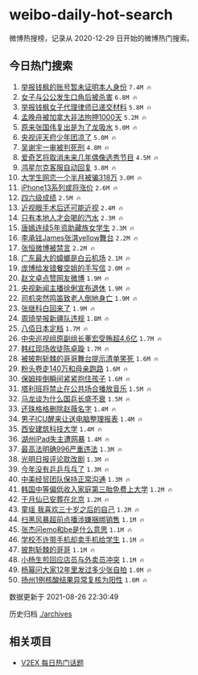 # weibo-daily-hot-search

微博热搜榜，记录从 2020-12-29 日开始的微博热门搜索。

## 今日热门搜索

<!-- BEGIN -->

1. [举报钱枫的账号暂未证明本人身份](https://s.weibo.com/weibo?q=%23%E4%B8%BE%E6%8A%A5%E9%92%B1%E6%9E%AB%E7%9A%84%E8%B4%A6%E5%8F%B7%E6%9A%82%E6%9C%AA%E8%AF%81%E6%98%8E%E6%9C%AC%E4%BA%BA%E8%BA%AB%E4%BB%BD%23&Refer=top) `7.4M 🔥`
1. [女子与公公发生口角后被杀害](https://s.weibo.com/weibo?q=%23%E5%A5%B3%E5%AD%90%E4%B8%8E%E5%85%AC%E5%85%AC%E5%8F%91%E7%94%9F%E5%8F%A3%E8%A7%92%E5%90%8E%E8%A2%AB%E6%9D%80%E5%AE%B3%23&Refer=top) `6.8M 🔥`
1. [举报钱枫女子代理律师已递交材料](https://s.weibo.com/weibo?q=%23%E4%B8%BE%E6%8A%A5%E9%92%B1%E6%9E%AB%E5%A5%B3%E5%AD%90%E4%BB%A3%E7%90%86%E5%BE%8B%E5%B8%88%E5%B7%B2%E9%80%92%E4%BA%A4%E6%9D%90%E6%96%99%23&Refer=top) `5.8M 🔥`
1. [孟晚舟被加拿大非法拘押1000天](https://s.weibo.com/weibo?q=%23%E5%AD%9F%E6%99%9A%E8%88%9F%E8%A2%AB%E5%8A%A0%E6%8B%BF%E5%A4%A7%E9%9D%9E%E6%B3%95%E6%8B%98%E6%8A%BC1000%E5%A4%A9%23&Refer=top) `5.2M 🔥`
1. [原来张国伟复出是为了龙吸水](https://s.weibo.com/weibo?q=%23%E5%8E%9F%E6%9D%A5%E5%BC%A0%E5%9B%BD%E4%BC%9F%E5%A4%8D%E5%87%BA%E6%98%AF%E4%B8%BA%E4%BA%86%E9%BE%99%E5%90%B8%E6%B0%B4%23&Refer=top) `5.0M 🔥`
1. [央视评天府少年团凉了](https://s.weibo.com/weibo?q=%23%E5%A4%AE%E8%A7%86%E8%AF%84%E5%A4%A9%E5%BA%9C%E5%B0%91%E5%B9%B4%E5%9B%A2%E5%87%89%E4%BA%86%23&Refer=top) `5.0M 🔥`
1. [吴谢宇一审被判死刑](https://s.weibo.com/weibo?q=%23%E5%90%B4%E8%B0%A2%E5%AE%87%E4%B8%80%E5%AE%A1%E8%A2%AB%E5%88%A4%E6%AD%BB%E5%88%91%23&Refer=top) `4.8M 🔥`
1. [爱奇艺将取消未来几年偶像选秀节目](https://s.weibo.com/weibo?q=%23%E7%88%B1%E5%A5%87%E8%89%BA%E5%B0%86%E5%8F%96%E6%B6%88%E6%9C%AA%E6%9D%A5%E5%87%A0%E5%B9%B4%E5%81%B6%E5%83%8F%E9%80%89%E7%A7%80%E8%8A%82%E7%9B%AE%23&Refer=top) `4.5M 🔥`
1. [鸿星尔克客服自动回复](https://s.weibo.com/weibo?q=%23%E9%B8%BF%E6%98%9F%E5%B0%94%E5%85%8B%E5%AE%A2%E6%9C%8D%E8%87%AA%E5%8A%A8%E5%9B%9E%E5%A4%8D%23&Refer=top) `3.8M 🔥`
1. [大学生网恋一个半月被骗318万](https://s.weibo.com/weibo?q=%23%E5%A4%A7%E5%AD%A6%E7%94%9F%E7%BD%91%E6%81%8B%E4%B8%80%E4%B8%AA%E5%8D%8A%E6%9C%88%E8%A2%AB%E9%AA%97318%E4%B8%87%23&Refer=top) `3.0M 🔥`
1. [iPhone13系列或将涨价](https://s.weibo.com/weibo?q=%23iPhone13%E7%B3%BB%E5%88%97%E6%88%96%E5%B0%86%E6%B6%A8%E4%BB%B7%23&Refer=top) `2.6M 🔥`
1. [四六级成绩](https://s.weibo.com/weibo?q=%23%E5%9B%9B%E5%85%AD%E7%BA%A7%E6%88%90%E7%BB%A9%23&Refer=top) `2.5M 🔥`
1. [近视眼手术后还可能近视](https://s.weibo.com/weibo?q=%23%E8%BF%91%E8%A7%86%E7%9C%BC%E6%89%8B%E6%9C%AF%E5%90%8E%E8%BF%98%E5%8F%AF%E8%83%BD%E8%BF%91%E8%A7%86%23&Refer=top) `2.4M 🔥`
1. [只有本地人才会喝的汽水](https://s.weibo.com/weibo?q=%23%E5%8F%AA%E6%9C%89%E6%9C%AC%E5%9C%B0%E4%BA%BA%E6%89%8D%E4%BC%9A%E5%96%9D%E7%9A%84%E6%B1%BD%E6%B0%B4%23&Refer=top) `2.3M 🔥`
1. [唐嫣连续5年资助藏族女学生](https://s.weibo.com/weibo?q=%23%E5%94%90%E5%AB%A3%E8%BF%9E%E7%BB%AD5%E5%B9%B4%E8%B5%84%E5%8A%A9%E8%97%8F%E6%97%8F%E5%A5%B3%E5%AD%A6%E7%94%9F%23&Refer=top) `2.3M 🔥`
1. [李承铉James张淇yellow舞台](https://s.weibo.com/weibo?q=%23%E6%9D%8E%E6%89%BF%E9%93%89James%E5%BC%A0%E6%B7%87yellow%E8%88%9E%E5%8F%B0%23&Refer=top) `2.2M 🔥`
1. [张恒微博被禁言](https://s.weibo.com/weibo?q=%23%E5%BC%A0%E6%81%92%E5%BE%AE%E5%8D%9A%E8%A2%AB%E7%A6%81%E8%A8%80%23&Refer=top) `2.2M 🔥`
1. [广东最大的蟑螂是白云机场](https://s.weibo.com/weibo?q=%23%E5%B9%BF%E4%B8%9C%E6%9C%80%E5%A4%A7%E7%9A%84%E8%9F%91%E8%9E%82%E6%98%AF%E7%99%BD%E4%BA%91%E6%9C%BA%E5%9C%BA%23&Refer=top) `2.1M 🔥`
1. [庞博给发错餐空姐的手写信](https://s.weibo.com/weibo?q=%23%E5%BA%9E%E5%8D%9A%E7%BB%99%E5%8F%91%E9%94%99%E9%A4%90%E7%A9%BA%E5%A7%90%E7%9A%84%E6%89%8B%E5%86%99%E4%BF%A1%23&Refer=top) `2.0M 🔥`
1. [赵文卓点赞网友微博](https://s.weibo.com/weibo?q=%23%E8%B5%B5%E6%96%87%E5%8D%93%E7%82%B9%E8%B5%9E%E7%BD%91%E5%8F%8B%E5%BE%AE%E5%8D%9A%23&Refer=top) `1.9M 🔥`
1. [央视新闻主播徐俐宣布退休](https://s.weibo.com/weibo?q=%E5%A4%AE%E8%A7%86%E6%96%B0%E9%97%BB%E4%B8%BB%E6%92%AD%E5%BE%90%E4%BF%90%E5%AE%A3%E5%B8%83%E9%80%80%E4%BC%91&Refer=top) `1.9M 🔥`
1. [司机突然鸣笛致老人倒地身亡](https://s.weibo.com/weibo?q=%23%E5%8F%B8%E6%9C%BA%E7%AA%81%E7%84%B6%E9%B8%A3%E7%AC%9B%E8%87%B4%E8%80%81%E4%BA%BA%E5%80%92%E5%9C%B0%E8%BA%AB%E4%BA%A1%23&Refer=top) `1.9M 🔥`
1. [张继科白回来了](https://s.weibo.com/weibo?q=%23%E5%BC%A0%E7%BB%A7%E7%A7%91%E7%99%BD%E5%9B%9E%E6%9D%A5%E4%BA%86%23&Refer=top) `1.9M 🔥`
1. [周琦举报新疆队违规](https://s.weibo.com/weibo?q=%23%E5%91%A8%E7%90%A6%E4%B8%BE%E6%8A%A5%E6%96%B0%E7%96%86%E9%98%9F%E8%BF%9D%E8%A7%84%23&Refer=top) `1.8M 🔥`
1. [八佰日本定档](https://s.weibo.com/weibo?q=%23%E5%85%AB%E4%BD%B0%E6%97%A5%E6%9C%AC%E5%AE%9A%E6%A1%A3%23&Refer=top) `1.7M 🔥`
1. [中央巡视组原副组长董宏受贿超4.6亿](https://s.weibo.com/weibo?q=%23%E4%B8%AD%E5%A4%AE%E5%B7%A1%E8%A7%86%E7%BB%84%E5%8E%9F%E5%89%AF%E7%BB%84%E9%95%BF%E8%91%A3%E5%AE%8F%E5%8F%97%E8%B4%BF%E8%B6%854.6%E4%BA%BF%23&Refer=top) `1.7M 🔥`
1. [韩红现场收徒陈卓璇](https://s.weibo.com/weibo?q=%23%E9%9F%A9%E7%BA%A2%E7%8E%B0%E5%9C%BA%E6%94%B6%E5%BE%92%E9%99%88%E5%8D%93%E7%92%87%23&Refer=top) `1.7M 🔥`
1. [被披荆斩棘的哥哥舞台提示清单笑死](https://s.weibo.com/weibo?q=%23%E8%A2%AB%E6%8A%AB%E8%8D%86%E6%96%A9%E6%A3%98%E7%9A%84%E5%93%A5%E5%93%A5%E8%88%9E%E5%8F%B0%E6%8F%90%E7%A4%BA%E6%B8%85%E5%8D%95%E7%AC%91%E6%AD%BB%23&Refer=top) `1.6M 🔥`
1. [粉头卷走140万和母亲跑路](https://s.weibo.com/weibo?q=%23%E7%B2%89%E5%A4%B4%E5%8D%B7%E8%B5%B0140%E4%B8%87%E5%92%8C%E6%AF%8D%E4%BA%B2%E8%B7%91%E8%B7%AF%23&Refer=top) `1.6M 🔥`
1. [保姆摔倒瞬间紧紧抱住孩子](https://s.weibo.com/weibo?q=%23%E4%BF%9D%E5%A7%86%E6%91%94%E5%80%92%E7%9E%AC%E9%97%B4%E7%B4%A7%E7%B4%A7%E6%8A%B1%E4%BD%8F%E5%AD%A9%E5%AD%90%23&Refer=top) `1.6M 🔥`
1. [塔利班将禁止在公共场合播放音乐](https://s.weibo.com/weibo?q=%23%E5%A1%94%E5%88%A9%E7%8F%AD%E5%B0%86%E7%A6%81%E6%AD%A2%E5%9C%A8%E5%85%AC%E5%85%B1%E5%9C%BA%E5%90%88%E6%92%AD%E6%94%BE%E9%9F%B3%E4%B9%90%23&Refer=top) `1.5M 🔥`
1. [马龙谈为什么国乒长盛不衰](https://s.weibo.com/weibo?q=%23%E9%A9%AC%E9%BE%99%E8%B0%88%E4%B8%BA%E4%BB%80%E4%B9%88%E5%9B%BD%E4%B9%92%E9%95%BF%E7%9B%9B%E4%B8%8D%E8%A1%B0%23&Refer=top) `1.5M 🔥`
1. [还珠格格删除赵薇名字](https://s.weibo.com/weibo?q=%23%E8%BF%98%E7%8F%A0%E6%A0%BC%E6%A0%BC%E5%88%A0%E9%99%A4%E8%B5%B5%E8%96%87%E5%90%8D%E5%AD%97%23&Refer=top) `1.4M 🔥`
1. [男子ICU醒来让送电脑整理报表](https://s.weibo.com/weibo?q=%23%E7%94%B7%E5%AD%90ICU%E9%86%92%E6%9D%A5%E8%AE%A9%E9%80%81%E7%94%B5%E8%84%91%E6%95%B4%E7%90%86%E6%8A%A5%E8%A1%A8%23&Refer=top) `1.4M 🔥`
1. [西安建筑科技大学](https://s.weibo.com/weibo?q=%E8%A5%BF%E5%AE%89%E5%BB%BA%E7%AD%91%E7%A7%91%E6%8A%80%E5%A4%A7%E5%AD%A6&Refer=top) `1.4M 🔥`
1. [湖州iPad失主遭网暴](https://s.weibo.com/weibo?q=%23%E6%B9%96%E5%B7%9EiPad%E5%A4%B1%E4%B8%BB%E9%81%AD%E7%BD%91%E6%9A%B4%23&Refer=top) `1.4M 🔥`
1. [最高法明确996严重违法](https://s.weibo.com/weibo?q=%23%E6%9C%80%E9%AB%98%E6%B3%95%E6%98%8E%E7%A1%AE996%E4%B8%A5%E9%87%8D%E8%BF%9D%E6%B3%95%23&Refer=top) `1.3M 🔥`
1. [光明日报评论耽改剧](https://s.weibo.com/weibo?q=%23%E5%85%89%E6%98%8E%E6%97%A5%E6%8A%A5%E8%AF%84%E8%AE%BA%E8%80%BD%E6%94%B9%E5%89%A7%23&Refer=top) `1.3M 🔥`
1. [今年没有乒乒乓乓了](https://s.weibo.com/weibo?q=%23%E4%BB%8A%E5%B9%B4%E6%B2%A1%E6%9C%89%E4%B9%92%E4%B9%92%E4%B9%93%E4%B9%93%E4%BA%86%23&Refer=top) `1.3M 🔥`
1. [中美经贸团队保持正常沟通](https://s.weibo.com/weibo?q=%E4%B8%AD%E7%BE%8E%E7%BB%8F%E8%B4%B8%E5%9B%A2%E9%98%9F%E4%BF%9D%E6%8C%81%E6%AD%A3%E5%B8%B8%E6%B2%9F%E9%80%9A&Refer=top) `1.3M 🔥`
1. [韩国中等偏低收入家庭第三胎免费上大学](https://s.weibo.com/weibo?q=%E9%9F%A9%E5%9B%BD%E4%B8%AD%E7%AD%89%E5%81%8F%E4%BD%8E%E6%94%B6%E5%85%A5%E5%AE%B6%E5%BA%AD%E7%AC%AC%E4%B8%89%E8%83%8E%E5%85%8D%E8%B4%B9%E4%B8%8A%E5%A4%A7%E5%AD%A6&Refer=top) `1.2M 🔥`
1. [于月仙已安葬在北京](https://s.weibo.com/weibo?q=%E4%BA%8E%E6%9C%88%E4%BB%99%E5%B7%B2%E5%AE%89%E8%91%AC%E5%9C%A8%E5%8C%97%E4%BA%AC&Refer=top) `1.2M 🔥`
1. [童瑶 我喜欢三十岁之后的自己](https://s.weibo.com/weibo?q=%E7%AB%A5%E7%91%B6%20%E6%88%91%E5%96%9C%E6%AC%A2%E4%B8%89%E5%8D%81%E5%B2%81%E4%B9%8B%E5%90%8E%E7%9A%84%E8%87%AA%E5%B7%B1&Refer=top) `1.2M 🔥`
1. [扫黑风暴超前点播涉嫌捆绑销售](https://s.weibo.com/weibo?q=%E6%89%AB%E9%BB%91%E9%A3%8E%E6%9A%B4%E8%B6%85%E5%89%8D%E7%82%B9%E6%92%AD%E6%B6%89%E5%AB%8C%E6%8D%86%E7%BB%91%E9%94%80%E5%94%AE&Refer=top) `1.1M 🔥`
1. [张杰问emo和be是什么意思](https://s.weibo.com/weibo?q=%23%E5%BC%A0%E6%9D%B0%E9%97%AEemo%E5%92%8Cbe%E6%98%AF%E4%BB%80%E4%B9%88%E6%84%8F%E6%80%9D%23&Refer=top) `1.1M 🔥`
1. [学校不许带手机却卖手机给学生](https://s.weibo.com/weibo?q=%23%E5%AD%A6%E6%A0%A1%E4%B8%8D%E8%AE%B8%E5%B8%A6%E6%89%8B%E6%9C%BA%E5%8D%B4%E5%8D%96%E6%89%8B%E6%9C%BA%E7%BB%99%E5%AD%A6%E7%94%9F%23&Refer=top) `1.1M 🔥`
1. [披荆斩棘的哥哥](https://s.weibo.com/weibo?q=%E6%8A%AB%E8%8D%86%E6%96%A9%E6%A3%98%E7%9A%84%E5%93%A5%E5%93%A5&Refer=top) `1.1M 🔥`
1. [小杨生煎回应店员与外卖员冲突](https://s.weibo.com/weibo?q=%23%E5%B0%8F%E6%9D%A8%E7%94%9F%E7%85%8E%E5%9B%9E%E5%BA%94%E5%BA%97%E5%91%98%E4%B8%8E%E5%A4%96%E5%8D%96%E5%91%98%E5%86%B2%E7%AA%81%23&Refer=top) `1.1M 🔥`
1. [杨幂问大家12年里发过多少张自拍](https://s.weibo.com/weibo?q=%23%E6%9D%A8%E5%B9%82%E9%97%AE%E5%A4%A7%E5%AE%B612%E5%B9%B4%E9%87%8C%E5%8F%91%E8%BF%87%E5%A4%9A%E5%B0%91%E5%BC%A0%E8%87%AA%E6%8B%8D%23&Refer=top) `1.0M 🔥`
1. [扬州1例核酸结果异常复核为阳性](https://s.weibo.com/weibo?q=%23%E6%89%AC%E5%B7%9E1%E4%BE%8B%E6%A0%B8%E9%85%B8%E7%BB%93%E6%9E%9C%E5%BC%82%E5%B8%B8%E5%A4%8D%E6%A0%B8%E4%B8%BA%E9%98%B3%E6%80%A7%23&Refer=top) `1.0M 🔥`

数据更新于 2021-08-26 22:30:49

<!-- END -->

历史归档 [./archives](./archives)

## 相关项目

- [V2EX 每日热门话题](https://github.com/boojack/v2ex-daily-hot-topic)
